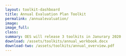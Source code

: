 ```yaml
---
layout: toolkit-dashboard
title: Annual Evaluation Plan Toolkit
permalink: /annualevaluation/
image:
image_full:
class:
summary: OES will release 3 toolkits in Janurary 2020
download: /assets/toolkits/annual_workbook.docx
download-two: /assets/toolkits/annual_overview.pdf
---
```

